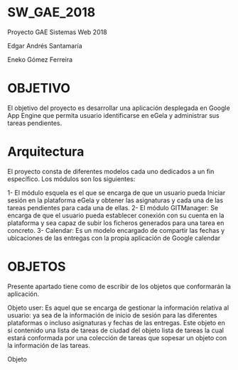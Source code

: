 # SW_GAE_2018
Proyecto GAE Sistemas Web 2018

Edgar Andrés Santamaría

Eneko Gómez Ferreira




# OBJETIVO

 El objetivo del proyecto es desarrollar una aplicación desplegada en Google App Engine que permita usuario identificarse en eGela y administrar sus tareas pendientes.
 
 # Arquitectura
 
  El proyecto consta de diferentes modelos cada uno dedicados a un fin específico.  Los módulos son los siguientes:
  
 1-  El módulo esquela es el que se encarga de que un usuario pueda Iniciar sesión en la plataforma eGela y obtener las asignaturas y cada una de las tareas pendientes para cada una de ellas.
 2- El módulo GITManager: Se encarga de que el usuario pueda establecer conexión con su cuenta en la plataforma y sea capaz de subir los ficheros generados para una tarea en concreto.
 3- Calendar: Es un modelo encargado de compartir las fechas y ubicaciones de las entregas con la propia aplicación de Google calendar
 
 
 # OBJETOS
 Presente apartado tiene como de escribir de los objetos que conformarán la aplicación.
 
 Objeto user: Es aquel que se encarga de gestionar la información relativa al usuario: ya sea de la información de inicio de sesión para las diferentes plataformas o incluso asignaturas y fechas de las entregas. Este objeto en sí contenido una lista de tareas de ciudad del objeto lista de tareas la cual estará conformada por una colección de tareas que sopesar un objeto con la información de las tareas.
 
 Objeto
